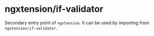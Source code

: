 # ngxtension/if-validator

Secondary entry point of `ngxtension`. It can be used by importing from `ngxtension/if-validator`.